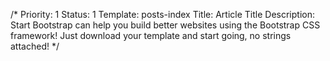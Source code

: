 /*
Priority: 1
Status: 1
Template: posts-index
Title: Article Title
Description: Start Bootstrap can help you build better websites using the Bootstrap CSS framework! Just download your template and start going, no strings attached!
*/
